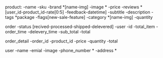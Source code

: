 product:
    -name
    -sku
    -brand      *[name-img]
    -image      *
    -price
    -reviews    *[user_id-product_id-rate[0:5]      -feedback-datetime]
    -subtitle
    -description
    -tags       *package
    -flags[new-sale-feature]
    -category   *[name-img]
    -quantity

order
    -status [recived-processed-shipped-delevered]
    -user
    -id
    -total_item
    -order_time
    -delevery_time
    -sub_total
    -total

order_detail
    -order_id
    -product_id
    -price
    -quantity
    -total

user
    -name
    -emial
    -image
    -phone_number *
    -address *